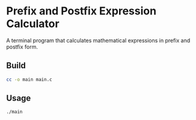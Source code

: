 # Prefix and Postfix Expression Calculator
A terminal program that calculates mathematical expressions in prefix and postfix form.

## Build
```bash
cc -o main main.c
```

## Usage
```bash
./main
```
